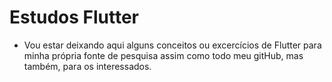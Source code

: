 # Estudos Flutter
* Vou estar deixando aqui alguns conceitos ou excercícios de Flutter para minha própria fonte de pesquisa assim como todo meu gitHub, mas também, para os interessados.
